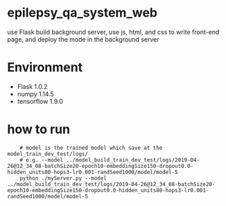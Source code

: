 # epilepsy_qa_system_web
use Flask build background server, use js, html, and css to write front-end page, and deploy the mode in the background server

# Environment
+ Flask                  1.0.2    
+ numpy                  1.14.5   
+ tensorflow             1.9.0   

# how to run
~~~
    # model is the trained model which save at the model_train_dev_test/logs/
    # e.g. --model ../model_build_train_dev_test/logs/2019-04-26@12_34_08-batchSize20-epoch10-embeddingSize150-dropout0.0-hidden_units80-hops3-lr0.001-randSeed1000/model/model-5
    python ./myServer.py --model ../model_build_train_dev_test/logs/2019-04-26@12_34_08-batchSize20-epoch10-embeddingSize150-dropout0.0-hidden_units80-hops3-lr0.001-randSeed1000/model/model-5 
~~~

